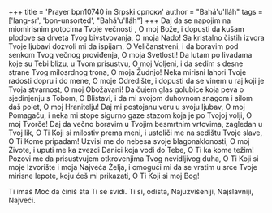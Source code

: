 +++
title = 'Prayer bpn10740 in Srpski српски'
author = "Bahá'u'lláh"
tags = ['lang-sr', 'bpn-unsorted', "Bahá'u'lláh"]
+++
Daj da se napojim na miomirisnim potocima Tvoje večnosti , O moj Bože, i dopusti da kušam plodove sa drveta Tvog bivstvovanja, O moja Nado! 
Sa kristalno čistih izvora Tvoje ljubavi dozvoli mi da ispijam, O Veličanstveni, i da boravim pod senkom Tvog večnog proviđenja, O moja Svetlosti! 
Da lutam po livadama koje su Tebi blizu, u Tvom prisustvu, O moj Voljeni, i da sedim s desne strane Tvog milosrdnog trona, O moja Žudnjo! Neka mirisni lahori Tvoje radosti dopru i do mene, O moje Odredište, i dopusti da se vinem u raj koji je Tvoja stvarnost, O moj Obožavani! 
Da čujem glas golubice koja peva o sjedinjenju s Tobom, O Blistavi, i da mi svojom duhovnom snagom i silom daš polet, O moj Hranitelju! 
Daj mi postojanu veru u svoju ljubav, O moj Pomagaču, i neka mi stope sigurno gaze stazom koja je po Tvojoj volji, O moj Tvorče!
 Daj da večno boravim u Tvojim besmrtnim vrtovima, zagledan u Tvoj lik, O Ti Koji si milostiv prema meni, i ustoliči me na sedištu Tvoje slave, O Ti Kome pripadam! 
Uzvisi me do nebesa svoje blagonaklonosti, O moj Živote, i uputi me ka zvezdi Danici koja vodi do Tebe, O Ti ka kome težim! 
Pozovi me da prisustvujem otkrovenjima Tvog nevidljivog duha, O Ti Koji si moje Izvorište i moja Najveća Želja, i omogući mi da se vratim u srce Tvoje mirisne lepote, koju ćeš mi prikazati, O Ti Koji si moj Bog!

Ti imaš Moć da činiš šta Ti se svidi. Ti si, odista, Najuzvišeniji, Najslavniji, Najveći.
